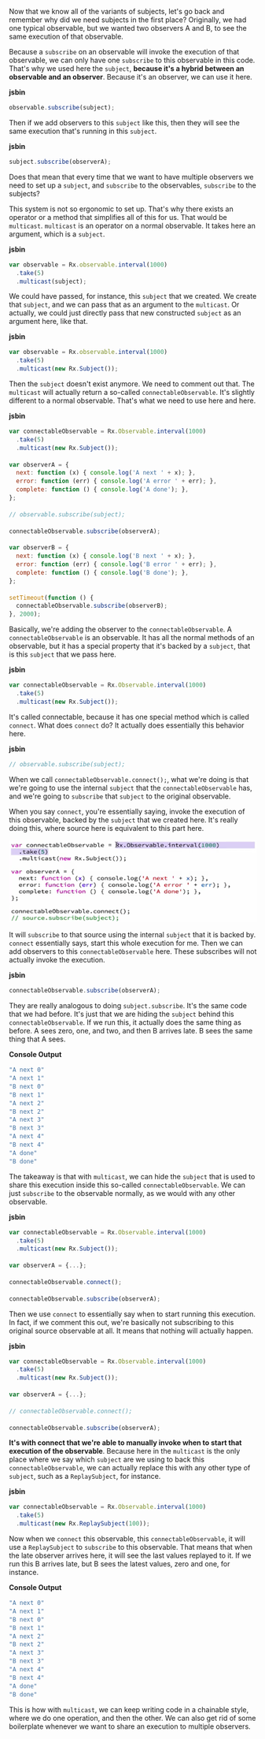 Now that we know all of the variants of subjects, let's go back and remember why did we need subjects in the first place? Originally, we had one typical observable, but we wanted two observers A and B, to see the same execution of that observable.

Because a `subscribe` on an observable will invoke the execution of that observable, we can only have one `subscribe` to this observable in this code. That's why we used here the `subject`, **because it's a hybrid between an observable and an observer**. Because it's an observer, we can use it here.

**jsbin**
```javascript
observable.subscribe(subject);
```

Then if we add observers to this `subject` like this, then they will see the same execution that's running in this `subject`.

**jsbin**
```javascript
subject.subscribe(observerA);
```

Does that mean that every time that we want to have multiple observers we need to set up a `subject`, and `subscribe` to the observables, `subscribe` to the subjects?

This system is not so ergonomic to set up. That's why there exists an operator or a method that simplifies all of this for us. That would be `multicast`. `multicast` is an operator on a normal observable. It takes here an argument, which is a `subject`.

**jsbin**
```javascript
var observable = Rx.observable.interval(1000)
  .take(5)
  .multicast(subject);
```

We could have passed, for instance, this `subject` that we created. We create that `subject`, and we can pass that as an argument to the `multicast`. Or actually, we could just directly pass that new constructed `subject` as an argument here, like that.

**jsbin**
```javascript
var observable = Rx.observable.interval(1000)
  .take(5)
  .multicast(new Rx.Subject());
```

Then the `subject` doesn't exist anymore. We need to comment out that. The `multicast` will actually return a so-called `connectableObservable`. It's slightly different to a normal observable. That's what we need to use here and here.

**jsbin**
```javascript
var connectableObservable = Rx.Observable.interval(1000)
  .take(5)
  .multicast(new Rx.Subject());

var observerA = {
  next: function (x) { console.log('A next ' + x); },
  error: function (err) { console.log('A error ' + err); },
  complete: function () { console.log('A done'); },
};

// observable.subscribe(subject);

connectableObservable.subscribe(observerA);

var observerB = {
  next: function (x) { console.log('B next ' + x); },
  error: function (err) { console.log('B error ' + err); },
  complete: function () { console.log('B done'); },
};

setTimeout(function () {
  connectableObservable.subscribe(observerB);
}, 2000);
```

Basically, we're adding the observer to the `connectableObservable`. A `connectableObservable` is an observable. It has all the normal methods of an observable, but it has a special property that it's backed by a `subject`, that is this `subject` that we pass here.

**jsbin**
```javascript
var connectableObservable = Rx.Observable.interval(1000)
  .take(5)
  .multicast(new Rx.Subject());
```

It's called connectable, because it has one special method which is called `connect`. What does `connect` do? It actually does essentially this behavior here. 

**jsbin**
```javascript
// observable.subscribe(subject);
```

When we call `connectableObservable.connect();`, what we're doing is that we're going to use the internal `subject` that the `connectableObservable` has, and we're going to `subscribe` that `subject` to the original observable.

When you say `connect`, you're essentially saying, invoke the execution of this observable, backed by the `subject` that we created here. It's really doing this, where source here is equivalent to this part here.

![Source equivalent](../images/rxjs-connection-operator-multicast-and-connect-source.png)

It will `subscribe` to that source using the internal `subject` that it is backed by. `connect` essentially says, start this whole execution for me. Then we can add observers to this `connectableObservable` here. These subscribes will not actually invoke the execution.

**jsbin**
```javascript
connectableObservable.subscribe(observerA);
```

They are really analogous to doing `subject.subscribe`. It's the same code that we had before. It's just that we are hiding the `subject` behind this `connectableObservable`. If we run this, it actually does the same thing as before. A sees zero, one, and two, and then B arrives late. B sees the same thing that A sees.

**Console Output**
```javascript
"A next 0"
"A next 1"
"B next 0"
"B next 1"
"A next 2"
"B next 2"
"A next 3"
"B next 3"
"A next 4"
"B next 4"
"A done"
"B done"
```

The takeaway is that with `multicast`, we can hide the `subject` that is used to share this execution inside this so-called `connectableObservable`. We can just `subscribe` to the observable normally, as we would with any other observable.

**jsbin**
```javascript
var connectableObservable = Rx.Observable.interval(1000)
  .take(5)
  .multicast(new Rx.Subject());

var observerA = {...};

connectableObservable.connect();

connectableObservable.subscribe(observerA);
```

Then we use `connect` to essentially say when to start running this execution. In fact, if we comment this out, we're basically not subscribing to this original source observable at all. It means that nothing will actually happen.

**jsbin**
```javascript
var connectableObservable = Rx.Observable.interval(1000)
  .take(5)
  .multicast(new Rx.Subject());

var observerA = {...};

// connectableObservable.connect();

connectableObservable.subscribe(observerA);
```

**It's with connect that we're able to manually invoke when to start that execution of the observable**. Because here in the `multicast` is the only place where we say which `subject` are we using to back this `connectableObservable`, we can actually replace this with any other type of `subject`, such as a `ReplaySubject`, for instance.

**jsbin**
```javascript
var connectableObservable = Rx.Observable.interval(1000)
  .take(5)
  .multicast(new Rx.ReplaySubject(100));
```

Now when we `connect` this observable, this `connectableObservable`, it will use a `ReplaySubject` to `subscribe` to this observable. That means that when the late observer arrives here, it will see the last values replayed to it. If we run this B arrives late, but B sees the latest values, zero and one, for instance.

**Console Output**
```javascript
"A next 0"
"A next 1"
"B next 0"
"B next 1"
"A next 2"
"B next 2"
"A next 3"
"B next 3"
"A next 4"
"B next 4"
"A done"
"B done"
```

This is how with `multicast`, we can keep writing code in a chainable style, where we do one operation, and then the other. We can also get rid of some boilerplate whenever we want to share an execution to multiple observers.